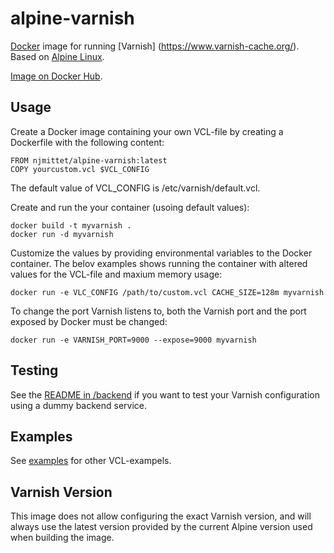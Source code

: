 # alpine-varnish
[Docker](https://www.docker.com/) image for running [Varnish] (https://www.varnish-cache.org/). Based on [Alpine Linux](http://alpinelinux.org/). 

[Image on Docker Hub](https://hub.docker.com/r/njmittet/alpine-varnish/).

## Usage
Create a Docker image containing your own VCL-file by creating a Dockerfile with the following content:
~~~~
FROM njmittet/alpine-varnish:latest
COPY yourcustom.vcl $VCL_CONFIG
~~~~
The default value of VCL_CONFIG is /etc/varnish/default.vcl.

Create and run the your container (usoing default values):
~~~~
docker build -t myvarnish .
docker run -d myvarnish
~~~~

Customize the values by providing environmental variables to the Docker container.
The belov examples shows running the container with altered values for the VCL-file and maxium memory usage:
~~~~
docker run -e VLC_CONFIG /path/to/custom.vcl CACHE_SIZE=128m myvarnish
~~~~

To change the port Varnish listens to, both the Varnish port and the port exposed by Docker must be changed:
~~~~
docker run -e VARNISH_PORT=9000 --expose=9000 myvarnish
~~~~

## Testing
See the [README in /backend](backend) if you want to test your Varnish configuration using a dummy backend service.

## Examples
See [examples](examples) for other VCL-exampels.

## Varnish Version
This image does not allow configuring the exact Varnish version, and will always use the latest version provided by the current Alpine version used when building the image.
